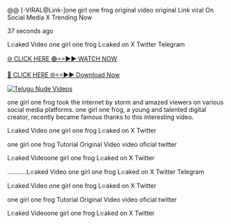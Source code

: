 @@ [-VIRAL@Link-]one girl one frog original video original Link viral On Social Media X Trending Now



37 seconds ago

L𝚎aked Video one girl one frog L𝚎aked on X Twitter Telegram

[🌐 CLICK HERE 🟢==►► WATCH NOW](https://azvirallink.blogspot.com/2025/01/viral-video-new-year-2025.html)

[🔴 CLICK HERE 🌐==►► Download Now](https://azvirallink.blogspot.com/2025/01/viral-video-new-year-2025.html)

[![Telugu Nude Videos](https://i.imgur.com/6ooyjBv.gif)](https://azvirallink.blogspot.com/2025/01/viral-video-new-year-2025.html)

one girl one frog took the internet by storm and amazed viewers on various social media platforms. one girl one frog, a young and talented digital creator, recently became famous thanks to this interesting video.

L𝚎aked Video one girl one frog L𝚎aked on X Twitter

one girl one frog Tutorial Original Video video oficial twitter

L𝚎aked Videoone girl one frog L𝚎aked on X Twitter

...........L𝚎aked Video one girl one frog L𝚎aked on X Twitter Telegram

L𝚎aked Video one girl one frog L𝚎aked on X Twitter

one girl one frog Tutorial Original Video video oficial twitter

L𝚎aked Videoone girl one frog L𝚎aked on X Twitter